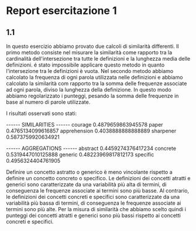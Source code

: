 # Report esercitazione 1 

## 1.1 

In questo esercizio abbiamo provato due calcoli di similarità differenti.
Il primo metodo consiste nel misurare la similarità come rapporto tra 
la cardinalità dell'intersezione tra tutte le definizioni e la lunghezza media delle definizioni.
é stato impossibile applicare questo metodo in quanto l'intersezione tra le definizioni è vuota.
Nel secondo metodo abbiamo calcolato la  frequenza di  ogni parola utilizzata nelle definizioni
e abbiamo calcolato la similarità com rapporto tra la somma delle frequenze associate ad ogni parola,
diviso la lunghezza della definizione.
In questo modo abbiamo regolarizzato i punteggi, pesando la somma delle frequenze in base al numero di parole utilizzate.

I risultati osservati sono stati:

------ SIMILARITIES ------
courage 0.4879659863945578
paper 0.4765134099616857
apprehension 0.4038888888888889
sharpener 0.5873759920634921

------ AGGREGATIONS ------
abstract 0.4459274376417234
concrete 0.5319447010125888
generic 0.48223969817812173
specific 0.4956324404761905

Definire un concetto astratto o generico è meno vincolante rispetto a definire un concetto concreto o specifico.
Le definizioni dei concetti atratti e generici sono caratterizzate da una variabilità più alta di termini,
di conseguenza le frequenze associate ai termini sono più basse.
Al contrario, le definizioni dei concetti concreti e specifici sono caratterizzate da una variabilità più bassa
di termini, di conseguenza le frequenze associate ai termini sono più alte.
Per la misura di similarità che abbiamo scelto quindi i punteggi dei concetti atratti e generici sono più bassi 
rispetto ai concetti concreti e specifici.